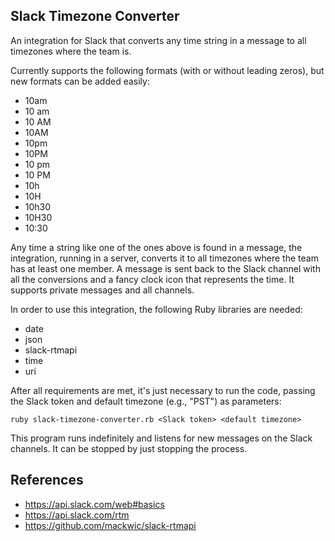 ## Slack Timezone Converter

An integration for Slack that converts any time string in a message to all timezones where the team is.

Currently supports the following formats (with or without leading zeros), but new formats can be added easily:

* 10am
* 10 am
* 10 AM
* 10AM
* 10pm
* 10PM
* 10 pm
* 10 PM
* 10h
* 10H
* 10h30
* 10H30
* 10:30

Any time a string like one of the ones above is found in a message, the integration, running in a server, converts it to all timezones
where the team has at least one member. A message is sent back to the Slack channel with all the conversions and a fancy clock icon
that represents the time. It supports private messages and all channels.

In order to use this integration, the following Ruby libraries are needed:

* date
* json
* slack-rtmapi
* time
* uri

After all requirements are met, it's just necessary to run the code, passing the Slack token and default timezone (e.g., "PST")
as parameters:

`ruby slack-timezone-converter.rb <Slack token> <default timezone>`

This program runs indefinitely and listens for new messages on the Slack channels. It can be stopped by just stopping the process.

## References

* https://api.slack.com/web#basics
* https://api.slack.com/rtm
* https://github.com/mackwic/slack-rtmapi
